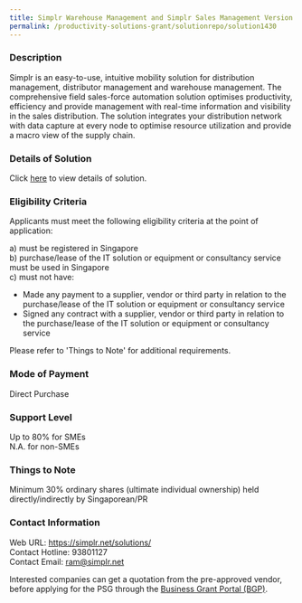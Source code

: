 ```yaml
---
title: Simplr Warehouse Management and Simplr Sales Management Version 6-Cloud Model (8 Users)
permalink: /productivity-solutions-grant/solutionrepo/solution1430
---
```


### Description

Simplr is an easy-to-use, intuitive mobility solution for distribution management, distributor management and warehouse management. The comprehensive field sales-force automation solution optimises productivity, efficiency and provide management with real-time information and visibility in the sales distribution. The solution integrates your distribution network with data capture at every node to optimise resource utilization and provide a macro view of the supply chain.

### Details of Solution

Click <a href='https://www.gobusiness.gov.sg/images/psg/Desensitised_SIMPLR_20200181_Annex_3_Part_4.pdf' target='_blank'>here</a> to view details of solution.

### Eligibility Criteria

Applicants must meet the following eligibility criteria at the point of application:

a) must be registered in Singapore <br>
b) purchase/lease of the IT solution or equipment or consultancy service must be used in Singapore <br>
c) must not have:
- Made any payment to a supplier, vendor or third party in relation to the purchase/lease of the IT solution or equipment or consultancy service
- Signed any contract with a supplier, vendor or third party in relation to the purchase/lease of the IT solution or equipment or consultancy service

Please refer to 'Things to Note' for additional requirements.

### Mode of Payment
Direct Purchase

### Support Level
Up to 80% for SMEs <br>
N.A. for non-SMEs

### Things to Note
Minimum 30% ordinary shares (ultimate individual ownership) held directly/indirectly by Singaporean/PR

### Contact Information
Web URL: https://simplr.net/solutions/ <br>Contact Hotline: 93801127 <br>Contact Email: ram@simplr.net <br>

Interested companies can get a quotation from the pre-approved vendor, before applying for the PSG through the <a target='_blank' href='https://www.businessgrants.gov.sg/'>Business Grant Portal (BGP)</a>.
